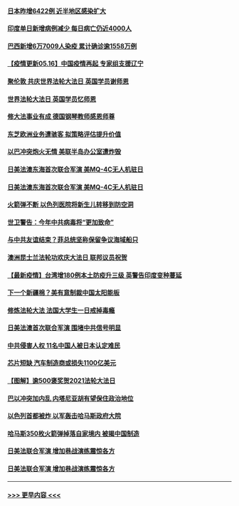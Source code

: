 #### [日本昨增6422例 近半地区感染扩大](../pages/prog202/a103120806.md?t=05161651) 
#### [印度单日新增病例减少 每日病亡仍近4000人](../pages/prog202/a103120532.md?t=05161651) 
#### [巴西新增6万7009人染疫 累计确诊逾1558万例](../pages/prog202/a103120520.md?t=05161651) 
#### [【疫情更新05.16】中国疫情再起 专家组支援辽宁](../pages/prog202/a103114528.md?t=05161651) 
#### [聚伦敦 共庆世界法轮大法日 英国学员谢师恩](../pages/prog202/a103120369.md?t=05161651) 
#### [世界法轮大法日 英国学员忆师恩](../pages/prog202/a103120367.md?t=05161651) 
#### [修大法事业有成 德国钢琴教师感恩师尊](../pages/prog202/a103120322.md?t=05161651) 
#### [东芝欧洲业务遭骇客  拟策略评估提升价值](../pages/prog202/a103120361.md?t=05161651) 
#### [以巴冲突炮火无情 美联半岛办公室遭炸毁](../pages/prog202/a103120368.md?t=05161651) 
#### [日美法澳东海首次联合军演 美MQ-4C无人机驻日](../pages/prog202/a103120374.md?t=05161651) 
#### [日美法澳东海首次联合军演 美MQ-4C无人机驻日](../pages/prog202/a103120366.md?t=05161651) 
#### [火箭弹不断 以色列医院将新生儿转移到防空洞](../pages/prog202/a103120199.md?t=05161651) 
#### [世卫警告：今年中共病毒将“更加致命”](../pages/prog202/a103120220.md?t=05161651) 
#### [与中共友谊结束？菲总统坚称保留争议海域船只](../pages/prog202/a103120210.md?t=05161651) 
#### [澳洲昆士兰法轮功欢庆大法日 联邦议员祝贺](../pages/prog202/a103120314.md?t=05161651) 
#### [【最新疫情】台湾增180例本土防疫升三级 英警告印度变种蔓延](../pages/prog202/a103120289.md?t=05161651) 
#### [下一个新疆棉？美有意制裁中国太阳能板](../pages/prog202/a103120259.md?t=05161651) 
#### [修炼法轮大法 法国大学生一日戒掉毒瘾](../pages/prog202/a103120243.md?t=05161651) 
#### [日美法澳首次联合军演 围堵中共信号明显](../pages/prog202/a103120093.md?t=05161651) 
#### [中共侵害人权 11名中国人被日本认定难民](../pages/prog202/a103120097.md?t=05161651) 
#### [芯片短缺 汽车制造商或损失1100亿美元](../pages/prog202/a103119610.md?t=05161651) 
#### [【图解】逾500褒奖贺2021法轮大法日](../pages/prog202/a103119825.md?t=05161651) 
#### [巴以冲突加内乱 内塔尼亚胡有望保住政治地位](../pages/prog202/a103119318.md?t=05161651) 
#### [以色列首都被炸 以军轰击哈马斯政府大院](../pages/prog202/a103119710.md?t=05161651) 
#### [哈马斯350枚火箭弹掉落自家境内 被揭中国制造](../pages/prog202/a103119583.md?t=05161651) 
#### [日美法联合军演 增加巷战演练震惊各方](../pages/prog202/a103119663.md?t=05161651) 
#### [日美法联合军演 增加巷战演练震惊各方](../pages/prog202/a103119662.md?t=05161651) 

----
#### [ >>> 更早内容 <<< ](../indexes/prog202-earlier.md)
